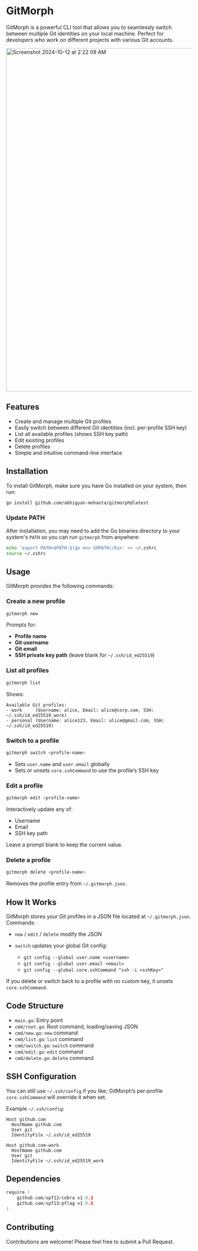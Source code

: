 # GitMorph

GitMorph is a powerful CLI tool that allows you to seamlessly switch between multiple Git identities on your local machine. Perfect for developers who work on different projects with various Git accounts.

<img width="929" alt="Screenshot 2024-10-12 at 2 22 09 AM" src="https://github.com/user-attachments/assets/4860e7cb-0a2d-4ffc-bc31-f6f60b3d4b75">

## Features

- Create and manage multiple Git profiles
- Easily switch between different Git identities (incl. per-profile SSH key)
- List all available profiles (shows SSH key path)
- Edit existing profiles
- Delete profiles
- Simple and intuitive command-line interface

## Installation

To install GitMorph, make sure you have Go installed on your system, then run:

```bash
go install github.com/abhigyan-mohanta/gitmorph@latest
````

### Update PATH

After installation, you may need to add the Go binaries directory to your system's `PATH` so you can run `gitmorph` from anywhere:

```bash
echo 'export PATH=$PATH:$(go env GOPATH)/bin' >> ~/.zshrc
source ~/.zshrc
```

## Usage

GitMorph provides the following commands:

### Create a new profile

```bash
gitmorph new
```

Prompts for:

* **Profile name**
* **Git username**
* **Git email**
* **SSH private key path** (leave blank for `~/.ssh/id_ed25519`)

### List all profiles

```bash
gitmorph list
```

Shows:

```
Available Git profiles:
- work     (Username: alice, Email: alice@corp.com, SSH: ~/.ssh/id_ed25519_work)
- personal (Username: alice123, Email: alice@gmail.com, SSH: ~/.ssh/id_ed25519)
```

### Switch to a profile

```bash
gitmorph switch <profile-name>
```

* Sets `user.name` and `user.email` globally
* Sets or unsets `core.sshCommand` to use the profile’s SSH key

### Edit a profile

```bash
gitmorph edit <profile-name>
```

Interactively update any of:

* Username
* Email
* SSH key path

Leave a prompt blank to keep the current value.

### Delete a profile

```bash
gitmorph delete <profile-name>
```

Removes the profile entry from `~/.gitmorph.json`.

## How It Works

GitMorph stores your Git profiles in a JSON file located at `~/.gitmorph.json`. Commands:

* `new` / `edit` / `delete` modify the JSON
* `switch` updates your global Git config:

   * `git config --global user.name <username>`
   * `git config --global user.email <email>`
   * `git config --global core.sshCommand "ssh -i <sshKey>"`

If you delete or switch back to a profile with no custom key, it unsets `core.sshCommand`.

## Code Structure

* `main.go`: Entry point
* `cmd/root.go`: Root command, loading/saving JSON
* `cmd/new.go`: `new` command
* `cmd/list.go`: `list` command
* `cmd/switch.go`: `switch` command
* `cmd/edit.go`: `edit` command
* `cmd/delete.go`: `delete` command

## SSH Configuration

You can still use `~/.ssh/config` if you like; GitMorph’s per-profile `core.sshCommand` will override it when set.

Example `~/.ssh/config`:

```plaintext
Host github.com
  HostName github.com
  User git
  IdentityFile ~/.ssh/id_ed25519

Host github.com-work
  HostName github.com
  User git
  IdentityFile ~/.ssh/id_ed25519_work
```

## Dependencies

```go
require (
    github.com/spf13/cobra v1.8.1
    github.com/spf13/pflag v1.0.5
)
```

## Contributing

Contributions are welcome! Please feel free to submit a Pull Request.